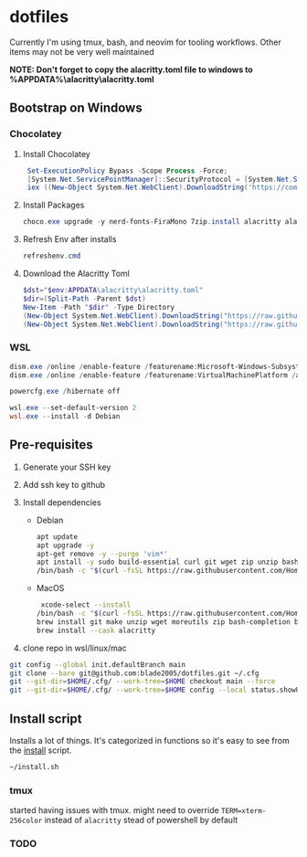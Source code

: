 # dotfiles

Currently I'm using tmux, bash, and neovim for tooling workflows. Other
items may not be very well maintained

**NOTE: Don't forget to copy the alacritty.toml file to windows to %APPDATA%\alacritty\alacritty.toml**

## Bootstrap on Windows

### Chocolatey

1. Install Chocolatey

   ```powershell
    Set-ExecutionPolicy Bypass -Scope Process -Force;
    [System.Net.ServicePointManager]::SecurityProtocol = [System.Net.ServicePointManager]::SecurityProtocol -bor 3072;
    iex ((New-Object System.Net.WebClient).DownloadString('https://community.chocolatey.org/install.ps1'))
    ```

1. Install Packages
    ```powershell
    choco.exe upgrade -y nerd-fonts-FiraMono 7zip.install alacritty alacritty.install audacity awscli cccp chocolatey chocolatey-compatibility.extension chocolatey-core.extension chocolatey-dotnetfx.extension chocolatey-windowsupdate.extension dotnet4.5.2 dotnet4.7.1 dotnetfx firefox git.install go-task greenshot ueli nodejs nodejs.install nosql-workbench openhardwaremonitor powershell-core pwsh rancher-desktop slack sourcetree sublimetext4 sysinternals vcredist140 vcredist2015 vlc.install vscode.install yubikey-manager yubikey-piv-manager zoom 
    ```

1. Refresh Env after installs
    ```powershell
    refreshenv.cmd
    ```

1. Download the Alacritty Toml
    ```powershell
    $dst="$env:APPDATA\alacritty\alacritty.toml"
    $dir=(Split-Path -Parent $dst)
    New-Item -Path "$dir" -Type Directory
    (New-Object System.Net.WebClient).DownloadString("https://raw.githubusercontent.com/blade2005/dotfiles/main/.config/alacritty.toml") | Out-File -NoNewline -Encoding utf8 -FilePath "$dst"
    (New-Object System.Net.WebClient).DownloadString("https://raw.githubusercontent.com/blade2005/dotfiles/main/.config/alacritty.win.toml") | Out-File -NoNewline -Encoding utf8 -Append -FilePath "$dst"
    ```
    
### WSL

```powershell
dism.exe /online /enable-feature /featurename:Microsoft-Windows-Subsystem-Linux /all /norestart
dism.exe /online /enable-feature /featurename:VirtualMachinePlatform /all /norestart

powercfg.exe /hibernate off

wsl.exe --set-default-version 2
wsl.exe --install -d Debian
```

## Pre-requisites

1. Generate your SSH key
1. Add ssh key to github
1. Install dependencies

    - Debian
        ```bash
        apt update
        apt upgrade -y
        apt-get remove -y --purge 'vim*'
        apt install -y sudo build-essential curl git wget zip unzip bash-completion procps openssh-client
        /bin/bash -c "$(curl -fsSL https://raw.githubusercontent.com/Homebrew/install/HEAD/install.sh)"
        ```

    - MacOS
        ```bash
         xcode-select --install
        /bin/bash -c "$(curl -fsSL https://raw.githubusercontent.com/Homebrew/install/HEAD/install.sh)"
        brew install git make unzip wget moreutils zip bash-completion binutils coreutils findutils gnu-tar gnu-sed gawk gnutls gnu-indent gnu-getopt grep openssh
        brew install --cask alacritty
        ```

1. clone repo in wsl/linux/mac

```bash
git config --global init.defaultBranch main
git clone --bare git@github.com:blade2005/dotfiles.git ~/.cfg
git --git-dir=$HOME/.cfg/ --work-tree=$HOME checkout main --force
git --git-dir=$HOME/.cfg/ --work-tree=$HOME config --local status.showUntrackedFiles no
```

## Install script

Installs a lot of things. It's categorized in functions so it's easy to see from the [install](./install.sh) script.

```bash
~/install.sh
```

### tmux

started having issues with tmux. might need to override `TERM=xterm-256color` instead of `alacritty`
stead of powershell by default

### TODO

